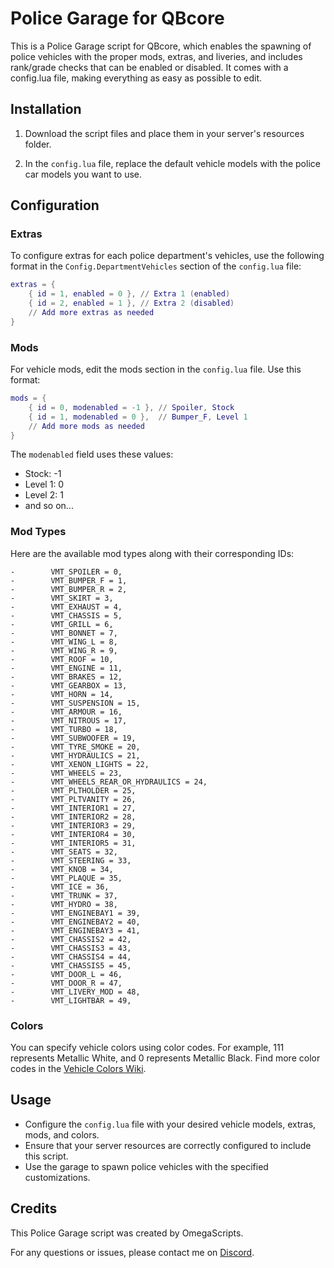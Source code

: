 
# Police Garage for QBcore

This is a Police Garage script for QBcore, which enables the spawning of police vehicles with the proper mods, extras, and liveries, and includes rank/grade checks that can be enabled or disabled. It comes with a config.lua file, making everything as easy as possible to edit.

## Installation

1. Download the script files and place them in your server's resources folder.

2. In the `config.lua` file, replace the default vehicle models with the police car models you want to use.

## Configuration

### Extras

To configure extras for each police department's vehicles, use the following format in the `Config.DepartmentVehicles` section of the `config.lua` file:

```lua
extras = {
    { id = 1, enabled = 0 }, // Extra 1 (enabled)
    { id = 2, enabled = 1 }, // Extra 2 (disabled)
    // Add more extras as needed
}
```

### Mods

For vehicle mods, edit the mods section in the `config.lua` file. Use this format:

```lua
mods = {
    { id = 0, modenabled = -1 }, // Spoiler, Stock
    { id = 1, modenabled = 0 },  // Bumper_F, Level 1
    // Add more mods as needed
}
```

The `modenabled` field uses these values:

- Stock: -1
- Level 1: 0
- Level 2: 1
- and so on...

### Mod Types

Here are the available mod types along with their corresponding IDs:
```
-        VMT_SPOILER = 0,
-        VMT_BUMPER_F = 1,
-        VMT_BUMPER_R = 2,
-        VMT_SKIRT = 3,
-        VMT_EXHAUST = 4,
-        VMT_CHASSIS = 5,
-        VMT_GRILL = 6,
-        VMT_BONNET = 7,
-        VMT_WING_L = 8,
-        VMT_WING_R = 9,
-        VMT_ROOF = 10,
-        VMT_ENGINE = 11,
-        VMT_BRAKES = 12,
-        VMT_GEARBOX = 13,
-        VMT_HORN = 14,
-        VMT_SUSPENSION = 15,
-        VMT_ARMOUR = 16,
-        VMT_NITROUS = 17,
-        VMT_TURBO = 18,
-        VMT_SUBWOOFER = 19,
-        VMT_TYRE_SMOKE = 20,
-        VMT_HYDRAULICS = 21,
-        VMT_XENON_LIGHTS = 22,
-        VMT_WHEELS = 23,
-        VMT_WHEELS_REAR_OR_HYDRAULICS = 24,
-        VMT_PLTHOLDER = 25,
-        VMT_PLTVANITY = 26,
-        VMT_INTERIOR1 = 27,
-        VMT_INTERIOR2 = 28,
-        VMT_INTERIOR3 = 29,
-        VMT_INTERIOR4 = 30,
-        VMT_INTERIOR5 = 31,
-        VMT_SEATS = 32,
-        VMT_STEERING = 33,
-        VMT_KNOB = 34,
-        VMT_PLAQUE = 35,
-        VMT_ICE = 36,
-        VMT_TRUNK = 37,
-        VMT_HYDRO = 38,
-        VMT_ENGINEBAY1 = 39,
-        VMT_ENGINEBAY2 = 40,
-        VMT_ENGINEBAY3 = 41,
-        VMT_CHASSIS2 = 42,
-        VMT_CHASSIS3 = 43,
-        VMT_CHASSIS4 = 44,
-        VMT_CHASSIS5 = 45,
-        VMT_DOOR_L = 46,
-        VMT_DOOR_R = 47,
-        VMT_LIVERY_MOD = 48,
-        VMT_LIGHTBAR = 49,
```
### Colors

You can specify vehicle colors using color codes. For example, 111 represents Metallic White, and 0 represents Metallic Black. Find more color codes in the [Vehicle Colors Wiki](https://wiki.rage.mp/index.php?title=Vehicle_Colors).

## Usage

- Configure the `config.lua` file with your desired vehicle models, extras, mods, and colors.
- Ensure that your server resources are correctly configured to include this script.
- Use the garage to spawn police vehicles with the specified customizations.

## Credits

This Police Garage script was created by OmegaScripts.

For any questions or issues, please contact me on [Discord](https://discord.gg/VBsUZXWRMj).

